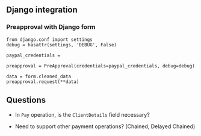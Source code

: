 
## Django integration

### Preapproval with Django form
```
from django.conf import settings
debug = hasattr(settings, 'DEBUG', False)

paypal_credentials = 

preapproval = PreApproval(credentials=paypal_credentials, debug=debug)

data = form.cleaned_data
preapproval.request(**data)

```

## Questions

- In `Pay` operation, is the `ClientDetails` field necessary?

- Need to support other payment operations? (Chained, Delayed Chained)